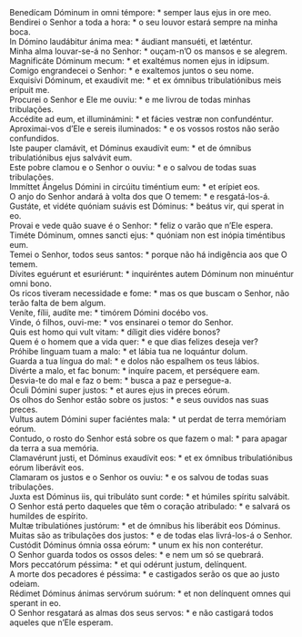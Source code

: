 <div class="dropcap text-justify">Benedícam Dóminum in omni témpore: * semper laus ejus in ore meo.</div>
<div class="dropcap text-justify">Bendirei o Senhor a toda a hora: * o seu louvor estará sempre na minha boca.</div>
<div class="text-justify">In Dómino laudábitur ánima mea: * áudiant mansuéti, et læténtur.</div>
<div class="text-justify">Minha alma louvar-se-á no Senhor: * ouçam-n’O os mansos e se alegrem.</div>
<div class="text-justify">Magnificáte Dóminum mecum: * et exaltémus nomen ejus in idípsum.</div>
<div class="text-justify">Comigo engrandecei o Senhor: * e exaltemos juntos o seu nome.</div>
<div class="text-justify">Exquisívi Dóminum, et exaudívit me: * et ex ómnibus tribulatiónibus meis erípuit me.</div>
<div class="text-justify">Procurei o Senhor e Ele me ouviu: * e me livrou de todas minhas tribulações.</div>
<div class="text-justify">Accédite ad eum, et illuminámini: * et fácies vestræ non confundéntur.</div>
<div class="text-justify">Aproximai-vos d’Ele e sereis iluminados: * e os vossos rostos não serão confundidos.</div>
<div class="text-justify">Iste pauper clamávit, et Dóminus exaudívit eum: * et de ómnibus tribulatiónibus ejus salvávit eum.</div>
<div class="text-justify">Este pobre clamou e o Senhor o ouviu: * e o salvou de todas suas tribulações.</div>
<div class="text-justify">Immíttet Ángelus Dómini in circúitu timéntium eum: * et erípiet eos.</div>
<div class="text-justify">O anjo do Senhor andará à volta dos que O temem: * e resgatá-los-á.</div>
<div class="text-justify">Gustáte, et vidéte quóniam suávis est Dóminus: * beátus vir, qui sperat in eo.</div>
<div class="text-justify">Provai e vede quão suave é o Senhor: * feliz o varão que n’Ele espera.</div>
<div class="text-justify">Timéte Dóminum, omnes sancti ejus: * quóniam non est inópia timéntibus eum.</div>
<div class="text-justify">Temei o Senhor, todos seus santos: * porque não há indigência aos que O temem.</div>
<div class="text-justify">Dívites eguérunt et esuriérunt: * inquiréntes autem Dóminum non minuéntur omni bono.</div>
<div class="text-justify">Os ricos tiveram necessidade e fome: * mas os que buscam o Senhor, não terão falta de bem algum.</div>
<div class="text-justify">Veníte, fílii, audíte me: * timórem Dómini docébo vos.</div>
<div class="text-justify">Vinde, ó filhos, ouvi-me: * vos ensinarei o temor do Senhor.</div>
<div class="text-justify">Quis est homo qui vult vitam: * díligit dies vidére bonos?</div>
<div class="text-justify">Quem é o homem que a vida quer: * e que dias felizes deseja ver?</div>
<div class="text-justify">Próhibe linguam tuam a malo: * et lábia tua ne loquántur dolum.</div>
<div class="text-justify">Guarda a tua língua do mal: * e dolos não espalhem os teus lábios.</div>
<div class="text-justify">Divérte a malo, et fac bonum: * inquíre pacem, et perséquere eam.</div>
<div class="text-justify">Desvia-te do mal e faz o bem: * busca a paz e persegue-a.</div>
<div class="text-justify">Óculi Dómini super justos: * et aures ejus in preces eórum.</div>
<div class="text-justify">Os olhos do Senhor estão sobre os justos: * e seus ouvidos nas suas preces.</div>
<div class="text-justify">Vultus autem Dómini super faciéntes mala: * ut perdat de terra memóriam eórum.</div>
<div class="text-justify">Contudo, o rosto do Senhor está sobre os que fazem o mal: * para apagar da terra a sua memória.</div>
<div class="text-justify">Clamavérunt justi, et Dóminus exaudívit eos: * et ex ómnibus tribulatiónibus eórum liberávit eos.</div>
<div class="text-justify">Clamaram os justos e o Senhor os ouviu: * e os salvou de todas suas tribulações.</div>
<div class="text-justify">Juxta est Dóminus iis, qui tribuláto sunt corde: * et húmiles spíritu salvábit.</div>
<div class="text-justify">O Senhor está perto daqueles que têm o coração atribulado: * e salvará os humildes de espírito.</div>
<div class="text-justify">Multæ tribulatiónes justórum: * et de ómnibus his liberábit eos Dóminus.</div>
<div class="text-justify">Muitas são as tribulações dos justos: * e de todas elas livrá-los-á o Senhor.</div>
<div class="text-justify">Custódit Dóminus ómnia ossa eórum: * unum ex his non conterétur.</div>
<div class="text-justify">O Senhor guarda todos os ossos deles: * e nem um só se quebrará.</div>
<div class="text-justify">Mors peccatórum péssima: * et qui odérunt justum, delínquent.</div>
<div class="text-justify">A morte dos pecadores é péssima: * e castigados serão os que ao justo odeiam.</div>
<div class="text-justify">Rédimet Dóminus ánimas servórum suórum: * et non delínquent omnes qui sperant in eo.</div>
<div class="text-justify">O Senhor resgatará as almas dos seus servos: * e não castigará todos aqueles que n’Ele esperam.</div>
